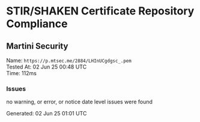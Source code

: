# STIR/SHAKEN Certificate Repository Compliance

## Martini Security

Name: `https://p.mtsec.me/2884/LHInUCgdgsc_.pem`\
Tested At: 02 Jun 25 00:48 UTC\
Time: 112ms

### Issues

no warning, or error, or notice date level issues were found

Generated: 02 Jun 25 01:01 UTC